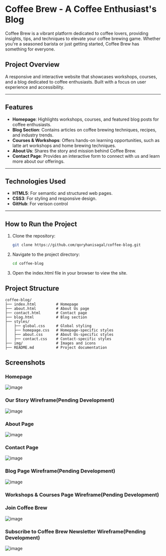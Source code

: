 # Coffee Brew - A Coffee Enthusiast's Blog
Coffee Brew is a vibrant platform dedicated to coffee lovers, providing insights, tips, and techniques to elevate your coffee brewing game. Whether you're a seasoned barista or just getting started, Coffee Brew has something for everyone.
## Project Overview
A responsive and interactive website that showcases workshops, courses, and a blog dedicated to coffee enthusiasts. Built with a focus on user experience and accessibility.

---

## Features
- **Homepage**: Highlights workshops, courses, and featured blog posts for coffee enthusiasts.
- **Blog Section**: Contains articles on coffee brewing techniques, recipes, and industry trends.
- **Courses & Workshops**: Offers hands-on learning opportunities, such as latte art workshops and home brewing techniques.
- **About Us**: Shares the story and mission behind Coffee Brew.
- **Contact Page**: Provides an interactive form to connect with us and learn more about our offerings.

---

## Technologies Used
- **HTML5**: For semantic and structured web pages.
- **CSS3**: For styling and responsive design.
- **GitHub**: For verison control

---

## How to Run the Project
1. Clone the repository:
   ```bash
   git clone https://github.com/qoryhanisagal/coffee-blog.git
   ```
2.	Navigate to the project directory:
    ```bash
    cd coffee-blog
    ```
3.	Open the index.html file in your browser to view the site.

## Project Structure
```
coffee-blog/
├── index.html         # Homepage
├── about.html         # About Us page
├── contact.html       # Contact page
├── blog.html          # Blog section
├── styles/
│   ├── global.css     # Global styling
│   ├── homepage.css   # Homepage-specific styles
│   ├── about.css      # About Us-specific styles
│   ├── contact.css    # Contact-specific styles
├── img/               # Images and icons
├── README.md          # Project documentation
```

## Screenshots

### Homepage
![image](https://github.com/user-attachments/assets/3b27de3a-c335-4fed-85e1-0b8512b82463)

### Our Story Wireframe(Pending Development)
![image](https://github.com/user-attachments/assets/a9740f96-c215-441c-a245-147e338ab455)

### About Page
![image](https://github.com/user-attachments/assets/cf196b13-1125-4b75-a734-5e25624dc7f9)

### Contact Page
![image](https://github.com/user-attachments/assets/9016f50b-5538-4af9-a8f8-7071c5bd9f0f)

### Blog Page Wireframe(Pending Development)
![image](https://github.com/user-attachments/assets/ce3d5f82-bef8-41a7-83f2-1707924790b1)

### Workshops & Courses Page Wireframe(Pending Development)

### Join Coffee Brew
![image](https://github.com/user-attachments/assets/83bb5802-7af3-41e2-afd0-95ad947f780c)

### Subscribe to Coffee Brew Newsletter Wireframe(Pending Development)
![image](https://github.com/user-attachments/assets/f62af3e6-4356-43a4-8db6-ba05d9d471c1)
